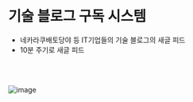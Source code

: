 # 기술 블로그 구독 시스템
- 네카라쿠배토당야 등 IT기업들의 기술 블로그의 새글 피드
- 10분 주기로 새글 피드
<br />
<br />

![image](https://user-images.githubusercontent.com/71188307/110133020-21b43700-7e0f-11eb-9c9d-ed816e2485c4.png)


